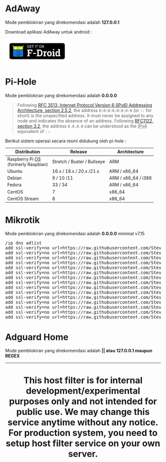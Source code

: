 
# AdAway
Mode pemblokiran yang direkomendasi adalah <b>127.0.0.1</b>

Download aplikasi AdAway untuk android : 
<p dir="auto"><a href="https://app.adaway.org/adaway.apk" rel="nofollow"><img src="https://raw.githubusercontent.com/AdAway/AdAway/master/Resources/get-it-on-fdroid.png" alt="Get it on official AdAway website" height="80" style="max-width: 100%;"></a>

# Pi-Hole

  Mode pemblokiran yang direkomendasi adalah <b>0.0.0.0</b>
<p><blockquote>Following <a href="https://tools.ietf.org/html/rfc3513#section-2.5.2">RFC 3513, Internet Protocol Version 6 (<abbr title="Internet Protocol version 6 (addresses like 2001:db8::ff00:42:8329)">IPv6</abbr>) Addressing Architecture, section 2.5.2</a>, the address <code>0:0:0:0:0:0:0:0</code> (or <code>::</code> for short) is the unspecified address. It must never be assigned to any node and indicates the absence of an address. Following <a href="https://tools.ietf.org/html/rfc1122#section-3.2">RFC1122, section 3.2</a>, the address <code>0.0.0.0</code> can be understood as the <abbr title="Internet Protocol version 4 (addresses like 192.168.0.1)">IPv4</abbr> equivalent of <code>::</code>.</blockquote></p>
  
Berikut sistem operasi secara resmi didukung oleh pi-hole :

<table>
<thead>
<tr>
<th>Distribution</th>
<th>Release</th>
<th>Architecture</th>
</tr>
</thead>
<tbody>
<tr>
<td>Raspberry Pi <abbr title="Operating system">OS</abbr> <br>(formerly Raspbian)</td>
<td>Stretch / Buster / Bullseye</td>
<td>ARM</td>
</tr>
<tr>
<td>Ubuntu</td>
<td>16.x / 18.x / 20.x /21.x</td>
<td>ARM / x86_64</td>
</tr>
<tr>
<td>Debian</td>
<td>9 / 10 /11</td>
<td>ARM / x86_64 / i386</td>
</tr>
<tr>
<td>Fedora</td>
<td>33 / 34</td>
<td>ARM / x86_64</td>
</tr>
<tr>
<td>CentOS</td>
<td>7</td>
<td>x86_64</td>
</tr>
<tr>
<td>CentOS Stream</td>
<td>8</td>
<td>x86_64</td>
</tr>
</tbody>
</table>

# Mikrotik

  Mode pemblokiran yang direkomendasi adalah <b>0.0.0.0</b> minimal v7.15
<div class="highlight highlight-source-shell notranslate position-relative overflow-auto" dir="auto" data-snippet-clipboard-copy-content="/ip dns adlist
add ssl-verify=no url=https://raw.githubusercontent.com/StevenBlack/hosts/master/data/Badd-Boyz-Hosts/hosts
add ssl-verify=no url=https://raw.githubusercontent.com/StevenBlack/hosts/master/data/KADhosts/hosts
add ssl-verify=no url=https://raw.githubusercontent.com/StevenBlack/hosts/master/data/MetaMask/hosts
add ssl-verify=no url=https://raw.githubusercontent.com/StevenBlack/hosts/master/data/StevenBlack/hosts
add ssl-verify=no url=https://raw.githubusercontent.com/StevenBlack/hosts/master/data/URLHaus/hosts
add ssl-verify=no url=https://raw.githubusercontent.com/StevenBlack/hosts/master/data/UncheckyAds/hosts
add ssl-verify=no url=https://raw.githubusercontent.com/StevenBlack/hosts/master/data/add.2o7Net/hosts
add ssl-verify=no url=https://raw.githubusercontent.com/StevenBlack/hosts/master/data/add.Dead/hosts
add ssl-verify=no url=https://raw.githubusercontent.com/StevenBlack/hosts/master/data/add.Risk/hosts
add ssl-verify=no url=https://raw.githubusercontent.com/StevenBlack/hosts/master/data/add.Spam/hosts
add ssl-verify=no url=https://raw.githubusercontent.com/StevenBlack/hosts/master/data/hostsVN/hosts
add ssl-verify=no url=https://raw.githubusercontent.com/StevenBlack/hosts/master/data/mvps.org/hosts
add ssl-verify=no url=https://raw.githubusercontent.com/StevenBlack/hosts/master/data/someonewhocares.org/hosts
add ssl-verify=no url=https://raw.githubusercontent.com/StevenBlack/hosts/master/data/tiuxo/hosts
add ssl-verify=no url=https://raw.githubusercontent.com/StevenBlack/hosts/master/data/yoyo.org/hosts">
<pre>/ip dns adlist
add ssl-verify=no url=https://raw.githubusercontent.com/StevenBlack/hosts/master/data/Badd-Boyz-Hosts/hosts
add ssl-verify=no url=https://raw.githubusercontent.com/StevenBlack/hosts/master/data/KADhosts/hosts
add ssl-verify=no url=https://raw.githubusercontent.com/StevenBlack/hosts/master/data/MetaMask/hosts
add ssl-verify=no url=https://raw.githubusercontent.com/StevenBlack/hosts/master/data/StevenBlack/hosts
add ssl-verify=no url=https://raw.githubusercontent.com/StevenBlack/hosts/master/data/URLHaus/hosts
add ssl-verify=no url=https://raw.githubusercontent.com/StevenBlack/hosts/master/data/UncheckyAds/hosts
add ssl-verify=no url=https://raw.githubusercontent.com/StevenBlack/hosts/master/data/add.2o7Net/hosts
add ssl-verify=no url=https://raw.githubusercontent.com/StevenBlack/hosts/master/data/add.Dead/hosts
add ssl-verify=no url=https://raw.githubusercontent.com/StevenBlack/hosts/master/data/add.Risk/hosts
add ssl-verify=no url=https://raw.githubusercontent.com/StevenBlack/hosts/master/data/add.Spam/hosts
add ssl-verify=no url=https://raw.githubusercontent.com/StevenBlack/hosts/master/data/hostsVN/hosts
add ssl-verify=no url=https://raw.githubusercontent.com/StevenBlack/hosts/master/data/mvps.org/hosts
add ssl-verify=no url=https://raw.githubusercontent.com/StevenBlack/hosts/master/data/someonewhocares.org/hosts
add ssl-verify=no url=https://raw.githubusercontent.com/StevenBlack/hosts/master/data/tiuxo/hosts
add ssl-verify=no url=https://raw.githubusercontent.com/StevenBlack/hosts/master/data/yoyo.org/hosts</pre></div>

# Adguard Home

  Mode pemblokiran yang direkomendasi adalah <b>|| atau 127.0.0.1 maupun REGEX</b>
<hr>
<center><h1>This host filter is for internal development/experimental purposes only and not intended for public use. We may change this service anytime without any notice. For production system, you need to setup host filter service on your own server.</h1></center>
